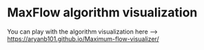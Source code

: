 # MaxFlow algorithm visualization

You can play with the algorithm visualization here --> https://aryanb101.github.io/Maximum-flow-visualizer/
